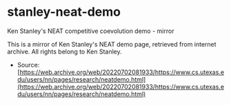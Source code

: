 # stanley-neat-demo
Ken Stanley's NEAT competitive coevolution demo - mirror

This is a mirror of Ken Stanley's NEAT demo page, retrieved from internet archive. All rights belong to Ken Stanley.

* Source: [https://web.archive.org/web/20220702081933/https://www.cs.utexas.edu/users/nn/pages/research/neatdemo.html](https://web.archive.org/web/20220702081933/https://www.cs.utexas.edu/users/nn/pages/research/neatdemo.html)
